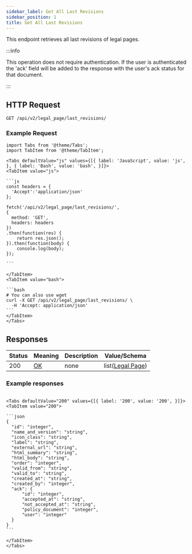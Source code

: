 ```yaml
---
sidebar_label: Get All Last Revisions
sidebar_position: 1
title: Get All Last Revisions
---
```


This endpoint retrieves all last revisions of legal pages.

:::info

This operation does not require authentication.
If the user is authenticated the 'ack' field will be added to the response with the user's ack status for that document.

:::


## HTTP Request

`GET /api/v2/legal_page/last_revisions/`

### Example Request

````mdx-code-block
import Tabs from '@theme/Tabs';
import TabItem from '@theme/TabItem';

<Tabs defaultValue="js" values={[{ label: 'JavaScript', value: 'js', }, { label: 'Bash', value: 'bash', }]}>
<TabItem value="js">

```js
const headers = {
  'Accept':'application/json'
};

fetch('/api/v2/legal_page/last_revisions/',
{
  method: 'GET',
  headers: headers
})
.then(function(res) {
    return res.json();
}).then(function(body) {
    console.log(body);
});

```

</TabItem>
<TabItem value="bash">

```bash
# You can also use wget
curl -X GET /api/v2/legal_page/last_revisions/ \
  -H 'Accept: application/json' 
```
</TabItem>
</Tabs>
````

## Responses
| Status | Meaning                                                 | Description | Value/Schema                                                 |
|--------|---------------------------------------------------------|-------------|--------------------------------------------------------------|
| 200    | [OK](https://tools.ietf.org/html/rfc7231#section-6.3.1) | none        | list([Legal Page](/docs/apireference/v2/schemas/legal_page)) |

### Example responses


````mdx-code-block

<Tabs defaultValue="200" values={[{ label: '200', value: '200', }]}>
<TabItem value="200">

```json
{
  "id": "integer",
  "name_and_version": "string",
  "icon_class": "string",
  "label": "string",
  "external_url": "string",
  "html_summary": "string",
  "html_body": "string",
  "order": "integer",
  "valid_from": "string",
  "valid_to": "string",
  "created_at": "string",
  "created_by": "integer",
  "ack": {
      "id": "integer",
      "accepted_at": "string",
      "not_accepted_at": "string",
      "policy_document": "integer",
      "user": "integer"
  }      
}
```

</TabItem>
</Tabs>
````




